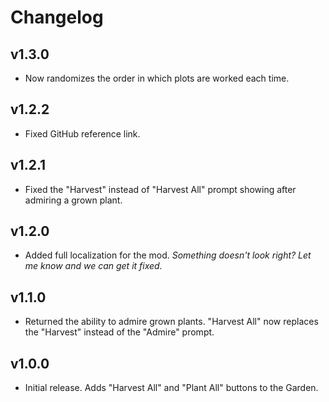 # Changelog

## v1.3.0

<!--Releasenotes start-->
- Now randomizes the order in which plots are worked each time.
<!--Releasenotes end-->

## v1.2.2

- Fixed GitHub reference link.

## v1.2.1

- Fixed the "Harvest" instead of "Harvest All" prompt showing after admiring a grown plant.

## v1.2.0

- Added full localization for the mod. *Something doesn't look right? Let me know and we can get it fixed.*

## v1.1.0

- Returned the ability to admire grown plants. "Harvest All" now replaces the "Harvest" instead of the "Admire" prompt.

## v1.0.0

- Initial release. Adds "Harvest All" and "Plant All" buttons to the Garden.